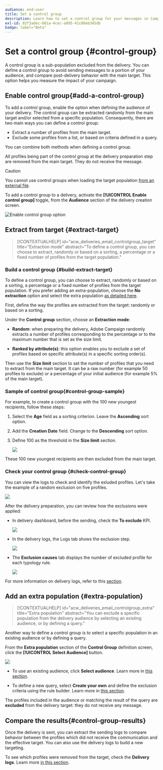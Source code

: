 ```yaml
---
audience: end-user
title: Set a control group
description: Learn how to set a control group for your messages in Campaign Web UI
exl-id: 02f3adec-681a-4cec-a895-41c80eb345db
badge: label="Beta" 
---
```

# Set a control group {#control-group}

A control group is a sub-population excluded from the delivery. You can define a control group to avoid sending messages to a portion of your audience, and compare post-delivery behavior with the main target. This option helps you measure the impact of your campaign.

## Enable control group{#add-a-control-group}

To add a control group, enable the option when defining the audience of your delivery. The control group can be extracted randomly from the main target and/or selected from a specific population. Consequently, there are two main ways you can define a control group:

* Extract a number of profiles from the main target.
* Exclude some profiles from a list, or based on criteria defined in a query.

You can combine both methods when defining a control group.

All profiles being part of the control group at the delivery preparation step are removed from the main target. They do not receive the message.

>[!CAUTION]
>
>You cannot use control groups when loading the target population [from an external file](file-audience.md).

To add a control group to a delivery, activate the **[!UICONTROL Enable control group]** toggle, from the **Audience** section of the delivery creation screen.

![Enable control group option](assets/control-group1.png)


## Extract from target {#extract-target}

>[!CONTEXTUALHELP]
>id="acw_deliveries_email_controlgroup_target"
>title="Extraction mode"
>abstract="To define a control group, you can choose to extract, randomly or based on a sorting, a percentage or a fixed number of profiles from the target population."


### Build a control group {#build-extract-target}

To define a control group, you can choose to extract, randomly or based on a sorting, a percentage or a fixed number of profiles from the target population. If you prefer adding an extra-population, choose the **No extraction** option and select the extra population [as detailed here](#extra-population).

First, define the way the profiles are extracted from the target: randomly or based on a sorting.

Under the **Control group** section, choose an **Extraction mode**:

* **Random**: when preparing the delivery, Adobe Campaign  randomly extracts a number of profiles corresponding to the percentage or to the maximum number that is set as the size limit.

* **Ranked by attribute(s)**: this option enables you to exclude a set of profiles based on specific attribute(s) in a specific sorting order(s).


Then use the **Size limit** section to set the number of profiles that you need to extract from the main target. It can be a raw number (for example 50 profiles to exclude) or a percentage of your initial audience (for example 5% of the main target).


### Sample of control group{#control-group-sample}

For example, to create a control group with the 100 new youngest recipients, follow these steps:

1. Select the **Age** field as a sorting criterion. Leave the **Ascending** sort option. 
1. Add the **Creation Date** field. Change to the **Descending** sort option.
1. Define 100 as the threshold in the **Size limit** section.

    ![](assets/control-group2.png)

These 100 new youngest recipients are then excluded from the main target. 

### Check your control group {#check-control-group}

You can view the logs to check and identify the exluded profiles. Let's take the example of a random exclusion on five profiles.

![](assets/control-group4.png)

After the delivery preparation, you can review how the exclusions were applied:

* In delivery dashboard, before the sending, check the **To exclude** KPI.

    ![](assets/control-group5.png)

* In the delivery logs, the Logs tab shows the exclusion step.

    ![](assets/control-group-sample-logs.png)
<!--

 * The **Exclusion logs** tab displays each profile and the related exclusion **Reason**.

    ![](assets/control-group6.png)
-->

* The **Exclusion causes** tab displays the number of excluded profile for each typology rule.

    ![](assets/control-group7.png)

For more information on delivery logs, refer to this [section](../monitor/delivery-logs.md).

## Add an extra population {#extra-population}

>[!CONTEXTUALHELP]
>id="acw_deliveries_email_controlgroup_extra"
>title="Extra population"
>abstract="You can exclude a specific population from the delivery audience by selecting an existing audience, or by defining a query."

Another way to define a control group is to select a specific population in an existing audience or by defining a query.

From the **Extra population** section of the **Control Group** definition screen, click the **[!UICONTROL Select Audience]** button.

![](assets/control-group3.png)

* To use an existing audience, click **Select audience**. Learn more in [this section](add-audience.md). 

* To define a new query, select **Create your own** and define the exclusion criteria using the rule builder. Learn more in [this section](segment-builder.md). 

The profiles included in the audience or matching the result of the query are **excluded** from the delivery target: they do not receive any message.

## Compare the results{#control-group-results}

Once the delivery is sent, you can extract the sending logs to compare behavior between the profiles which did not receive the communication and the effective target. You can also use the delivery logs to build a new targeting.

To see which profiles were removed from the target, check the **Delivery logs**. Learn more [in this section](#check-control-group).


